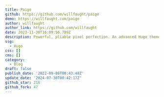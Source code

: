 ```yaml
---
title: Paige
github: https://github.com/willfaught/paige
demo: https://willfaught.com/paige
author: willfaught
author_link: https://github.com/willfaught
date: 2023-11-30T16:09:56.789Z
description: Powerful, pliable pixel perfection. An advanced Hugo theme.
ssg:
  - Hugo
css: []
cms: []
category:
  - Blog
draft: false
publish_date: '2022-09-08T00:43:48Z'
update_date: '2024-07-30T00:42:17Z'
github_star: 216
github_fork: 47
---
```


